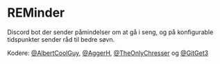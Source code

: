 # REMinder

Discord bot der sender påmindelser om at gå i seng, og på konfigurable tidspunkter sender råd til bedre søvn.

Kodere: [@AlbertCoolGuy](https://github.com/AlbertCoolGuy), [@AggerH](https://github.com/AggerH), [@TheOnlyChresser](https://github.com/TheOnlyChresser) og [@GitGet3](https://github.com/GitGet3)

